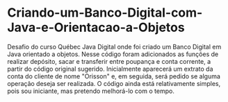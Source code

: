 # Criando-um-Banco-Digital-com-Java-e-Orientacao-a-Objetos
Desafio do curso Québec Java Digital onde foi criado um Banco Digital em Java orientado a objetos. Nesse código foram adicionados as funções de realizar depósito, sacar e transferir entre poupança e conta corrente, a partir do código original sugerido. Inicialmente aparecerá um extrato da conta do cliente de nome "Orisson" e, em seguida, será pedido se alguma operação deseja ser realizada. O código ainda está relativamente simples, pois sou iniciante, mas pretendo melhorá-lo com o tempo.
